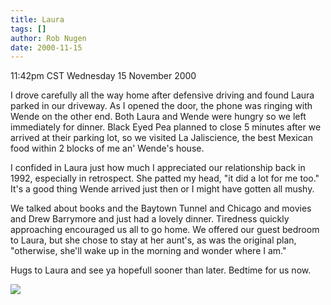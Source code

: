 ```yaml
---
title: Laura
tags: []
author: Rob Nugen
date: 2000-11-15
---
```


<title>Laura</title>
<p class=date>11:42pm CST Wednesday 15 November 2000

<p>I drove carefully all the way home after defensive driving and
found Laura parked in our driveway.  As I opened the door, the phone
was ringing with Wende on the other end.  Both Laura and Wende were
hungry so we left immediately for dinner.  Black Eyed Pea planned to
close 5 minutes after we arrived at their parking lot, so we visited
La Jaliscience, the best Mexican food within 2 blocks of me an'
Wende's house.

<p>I confided in Laura just how much I appreciated our relationship
back in 1992, especially in retrospect.  She patted my head, "it did a
lot for me too."  It's a good thing Wende arrived just then or I might
have gotten all mushy.

<p>We talked about books and the Baytown Tunnel and Chicago and movies
and Drew Barrymore and just had a lovely dinner.  Tiredness quickly
approaching encouraged us all to go home.  We offered our guest
bedroom to Laura, but she chose to stay at her aunt's, as was the
original plan, "otherwise, she'll wake up in the morning and wonder
where I am."

<p>Hugs to Laura and see ya hopefull sooner than later.  Bedtime for
us now.

<p><img src='/images/rob/wL-ROB.gif'>

